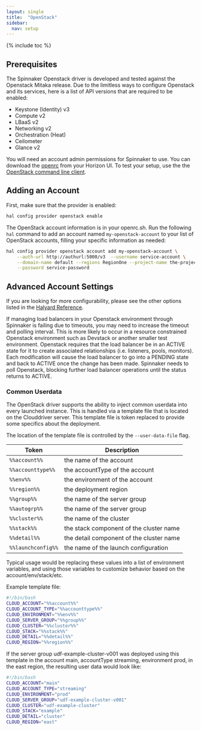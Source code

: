```yaml
---
layout: single
title:  "OpenStack"
sidebar:
  nav: setup
---
```


{% include toc %}

## Prerequisites

The Spinnaker Openstack driver is developed and tested against the Openstack Mitaka release.
Due to the limitless ways to configure Openstack and its services,
here is a list of API versions that are required to be enabled:

* Keystone (Identity) v3
* Compute v2
* LBaaS v2
* Networking v2
* Orchestration (Heat)
* Ceilometer
* Glance v2

You will need an account admin permissions for Spinnaker to use. You can download the [openrc](https://docs.openstack.org/user-guide/common/cli-set-environment-variables-using-openstack-rc.html) from your Horizon UI. To test your setup, use the the [OpenStack command line client](https://docs.openstack.org/developer/python-openstackclient/).

## Adding an Account

First, make sure that the provider is enabled:

```bash
hal config provider openstack enable
```

The OpenStack account information is in your openrc.sh. Run the following `hal` command to add an account named `my-openstack-account` to your list of OpenStack accounts, filling your specific information as needed:


```bash
hal config provider openstack account add my-openstack-account \
    --auth-url http://authurl:5000/v3  --username service-account \
    --domain-name default --regions RegionOne --project-name the-project \
    --password service-password
```

## Advanced Account Settings

If you are looking for more configurability, please see the other options
listed in the [Halyard
Reference](https://github.com/spinnaker/halyard/blob/master/docs/commands.md#hal-config-provider-openstack-account-add).

If managing load balancers in your Openstack environment through Spinnaker is failing due to timeouts, you may need to increase the timeout and polling interval.
This is more likely to occur in a resource constrained Openstack environment such as Devstack or another smaller test environment.
Openstack requires that the load balancer be in an ACTIVE state for it to create associated relationships (i.e. listeners, pools, monitors).
Each modification will cause the load balancer to go into a PENDING state and back to ACTIVE once the change has been made.
Spinnaker needs to poll Openstack, blocking further load balancer operations until the status returns to ACTIVE.

### Common Userdata

The OpenStack driver supports the ability to inject common userdata into every launched instance.
This is handled via a template file that is located on the Clouddriver server.
This template file is token replaced to provide some specifics about the deployment.

The location of the template file is controlled by the `--user-data-file` flag.

| **Token** | **Description** |
| --- | --- |
| `%%account%%`	| the name of the account |
| `%%accounttype%%`	| the accountType of the account |
| `%%env%%`	| the environment of the account |
| `%%region%%` | the deployment region |
| `%%group%%`	| the name of the server group |
| `%%autogrp%%`	| the name of the server group |
| `%%cluster%%`	| the name of the cluster |
| `%%stack%%`	| the stack component of the cluster name |
| `%%detail%%`	| the detail component of the cluster name |
| `%%launchconfig%%` | the name of the launch configuration |


Typical usage would be replacing these values into a list of environment variables, and using those variables to customize behavior based on the account/env/stack/etc.

Example template file:

```bash
#!/bin/bash
CLOUD_ACCOUNT="%%account%%"
CLOUD_ACCOUNT_TYPE="%%accounttype%%"
CLOUD_ENVIRONMENT="%%env%%"
CLOUD_SERVER_GROUP="%%group%%"
CLOUD_CLUSTER="%%cluster%%"
CLOUD_STACK="%%stack%%"
CLOUD_DETAIL="%%detail%%"
CLOUD_REGION="%%region%%"
```
If the server group udf-example-cluster-v001 was deployed using this template in the account main, accountType streaming, environment prod, in the east region, the resulting user data would look like:

```bash
#!/bin/bash
CLOUD_ACCOUNT="main"
CLOUD_ACCOUNT_TYPE="streaming"
CLOUD_ENVIRONMENT="prod"
CLOUD_SERVER_GROUP="udf-example-cluster-v001"
CLOUD_CLUSTER="udf-example-cluster"
CLOUD_STACK="example"
CLOUD_DETAIL="cluster"
CLOUD_REGION="east"
```
